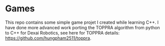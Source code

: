 # Games

This repo contains some simple game projet I created while learning C++. I have done more advanced work porting the TOPPRA algorithm from python to C++ for Dexai Robotics, see here for TOPPRA details: https://github.com/hungpham2511/toppra.
